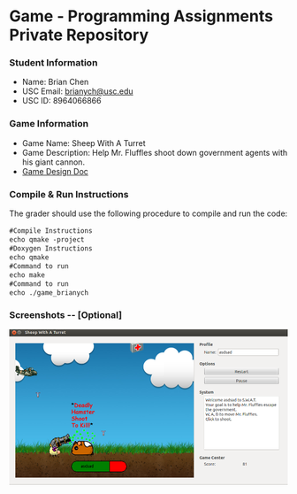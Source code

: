 # Game - Programming Assignments Private Repository
### Student Information
  + Name: Brian Chen
  + USC Email: brianych@usc.edu
  + USC ID: 8964066866

### Game Information
  + Game Name: Sheep With A Turret
  + Game Description: Help Mr. Fluffles shoot down government agents with his giant cannon.
  + [Game Design Doc](GameDesignDoc.md)


### Compile & Run Instructions
The grader should use the following procedure to compile and run the code:
```shell
#Compile Instructions
echo qmake -project
#Doxygen Instructions
echo qmake
#Command to run
echo make
#Command to run
echo ./game_brianych
```

### Screenshots -- [Optional]
![alt text](Concept/screenshot_01.png "Screenshot")

